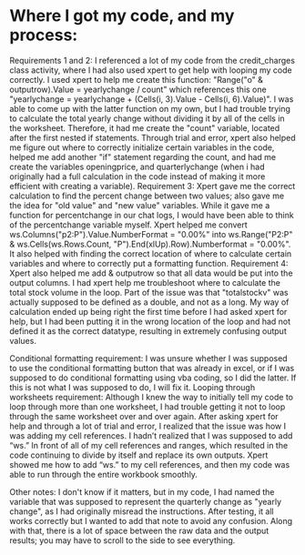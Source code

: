 # Where I got my code, and my process:

Requirements 1 and 2:
I referenced a lot of my code from the credit_charges class activity, where I had also used xpert to get help with looping my code correctly.
I used xpert to help me create this function: "Range("o" & outputrow).Value = yearlychange / count" which references this one "yearlychange = yearlychange + (Cells(i, 3).Value - Cells(i, 6).Value)". I was able to come up with the latter function on my own, but I had trouble trying to calculate the total yearly change without dividing it by all of the cells in the worksheet. Therefore, it had me create the "count" variable, located after the first nested if statements.
Through trial and error, xpert also helped me figure out where to correctly initialize certain variables in the code, helped me add another "if" statement regarding the count, and had me create the variables openingprice, and quarterlychange (when i had originally had a full calculation in the code instead of making it more efficient with creating a variable).
Requirement 3: 
Xpert gave me the correct calculation to find the percent change between two values; also gave me the idea for "old value" and "new value" variables.
While it gave me a function for percentchange in our chat logs, I would have been able to think of the percentchange variable myself.
Xpert helped me convert ws.Columns("p2:P").Value.NumberFormat = "0.00%" into ws.Range("P2:P" & ws.Cells(ws.Rows.Count, "P").End(xlUp).Row).Numberformat = "0.00%".
It also helped with finding the correct location of where to calculate certain variables and where to correctly put a formatting function.
Requirement 4:
Xpert also helped me add & outputrow so that all data would be put into the output columns.
I had xpert help me troubleshoot where to calculate the total stock volume in the loop. Part of the issue was that "totalstockv" was actually supposed to be defined as a double, and not as a long. My way of calculation ended up being right the first time before I had asked xpert for help, but I had been putting it in the wrong location of the loop and had not defined it as the correct datatype, resulting in extremely confusing output values.

Conditional formatting requirement: I was unsure whether I was supposed to use the conditional formatting button that was already in excel, or if I was supposed to do conditional formatting using vba coding, so I did the latter. If this is not what I was supposed to do, I will fix it.
Looping through worksheets requirement: Although I knew the way to initially tell my code to loop through more than one worksheet, I  had trouble getting it not to loop through the same worksheet over and over again. After asking xpert for help and through a lot of trial and error, I realized that the issue was how I was adding my cell references. I hadn’t realized that I was supposed to add “ws.” In front of all of my cell references and ranges, which resulted in the code continuing to divide by itself and replace its own outputs. Xpert showed me how to add “ws.” to my cell references, and then my code was able to run through the entire workbook smoothly.

Other notes: 
I don't know if it matters, but in my code, I had named the variable that was supposed to represent the quarterly change as "yearly change", as I had originally misread the instructions. After testing, it all works correctly but I wanted to add that note to avoid any confusion.
Along with that, there is a lot of space between the raw data and the output results; you may have to scroll to the side to see everything.
